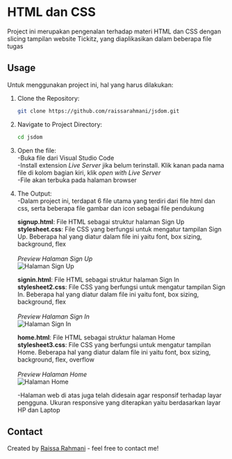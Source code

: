 # HTML dan CSS

Project ini merupakan pengenalan terhadap materi HTML dan CSS dengan slicing tampilan website Tickitz, yang diaplikasikan dalam beberapa file tugas <br>

## Usage
Untuk menggunakan project ini, hal yang harus dilakukan:<br>

1. Clone the Repository:
   ```bash 
   git clone https://github.com/raissarahmani/jsdom.git
   ```

2. Navigate to Project Directory:
    ```bash 
   cd jsdom
   ```

3. Open the file: <br>
    -Buka file dari Visual Studio Code <br>
    -Install extension *Live Server* jika belum terinstall. Klik kanan pada nama file di kolom bagian kiri, klik *open with Live Server* <br>
    -File akan terbuka pada halaman browser<br>

4. The Output:<br>
    -Dalam project ini, terdapat 6 file utama yang terdiri dari file html dan css, serta beberapa file gambar dan icon sebagai file pendukung<br>

    **signup.html**: File HTML sebagai struktur halaman Sign Up<br>
    **stylesheet.css**: File CSS yang berfungsi untuk mengatur tampilan Sign Up. Beberapa hal yang diatur dalam file ini yaitu font, box sizing, background, flex <br> <br>
    *Preview Halaman Sign Up* <br>
    ![Halaman Sign Up](preview1.PNG) 

    **signin.html**: File HTML sebagai struktur halaman Sign In <br> 
    **stylesheet2.css**: File CSS yang berfungsi untuk mengatur tampilan Sign In. Beberapa hal yang diatur dalam file ini yaitu font, box sizing, background, flex <br> <br>
    *Preview Halaman Sign In* <br>
    ![Halaman Sign In](preview2.PNG) 
    
    **home.html**: File HTML sebagai struktur halaman Home<br>
    **stylesheet3.css**: File CSS yang berfungsi untuk mengatur tampilan Home. Beberapa hal yang diatur dalam file ini yaitu font, box sizing, background, flex, overflow <br> <br>
    *Preview Halaman Home* <br>
    ![Halaman Home](preview3.PNG) 

    -Halaman web di atas juga telah didesain agar responsif terhadap layar pengguna. Ukuran responsive yang diterapkan yaitu berdasarkan layar HP dan Laptop
    

## Contact
Created by [Raissa Rahmani](raissarahmani18@gmail.com) - feel free to contact me!